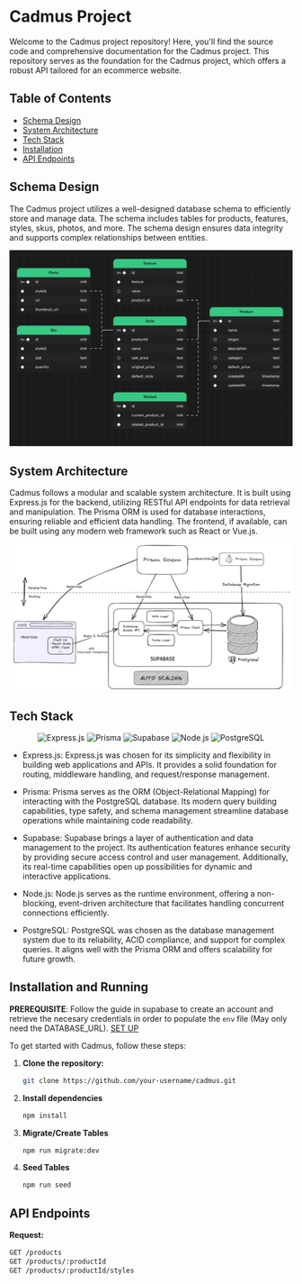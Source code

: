 # Cadmus Project

Welcome to the Cadmus project repository! Here, you'll find the source code and comprehensive documentation for the Cadmus project. This repository serves as the foundation for the Cadmus project, which offers a robust API tailored for an ecommerce website.

## Table of Contents

- [Schema Design](#schema-design)
- [System Architecture](#system-architecture)
- [Tech Stack](#tech-stack)
- [Installation](#installation-and-running)
- [API Endpoints](#api-endpoints)

## Schema Design

The Cadmus project utilizes a well-designed database schema to efficiently store and manage data. The schema includes tables for products, features, styles, skus, photos, and more. The schema design ensures data integrity and supports complex relationships between entities.

![Screenshot 1](assets/schema.png)

## System Architecture

Cadmus follows a modular and scalable system architecture. It is built using Express.js for the backend, utilizing RESTful API endpoints for data retrieval and manipulation. The Prisma ORM is used for database interactions, ensuring reliable and efficient data handling. The frontend, if available, can be built using any modern web framework such as React or Vue.js.

![Screenshot 1](assets/architecture.png)

## Tech Stack

<div align="center">
  <img src="https://img.shields.io/badge/-Express.js-000?style=flat&logo=express" alt="Express.js">
  <img src="https://img.shields.io/badge/-Prisma-000?style=flat&logo=prisma" alt="Prisma">
  <img src="https://img.shields.io/badge/-Supabase-000?style=flat&logo=supabase" alt="Supabase">
  <img src="https://img.shields.io/badge/-Node.js-000?style=flat&logo=node.js" alt="Node.js">
  <img src="https://img.shields.io/badge/-PostgreSQL-000?style=flat&logo=postgresql" alt="PostgreSQL">
</div>

- Express.js: Express.js was chosen for its simplicity and flexibility in building web applications and APIs. It provides a solid foundation for routing, middleware handling, and request/response management.

- Prisma: Prisma serves as the ORM (Object-Relational Mapping) for interacting with the PostgreSQL database. Its modern query building capabilities, type safety, and schema management streamline database operations while maintaining code readability.

- Supabase: Supabase brings a layer of authentication and data management to the project. Its authentication features enhance security by providing secure access control and user management. Additionally, its real-time capabilities open up possibilities for dynamic and interactive applications.

- Node.js: Node.js serves as the runtime environment, offering a non-blocking, event-driven architecture that facilitates handling concurrent connections efficiently.

- PostgreSQL: PostgreSQL was chosen as the database management system due to its reliability, ACID compliance, and support for complex queries. It aligns well with the Prisma ORM and offers scalability for future growth.


## Installation and Running

**PREREQUISITE**: Follow the guide in supabase to create an account and retrieve the necesary credentials in order to populate the ``env`` file (May only need the DATABASE_URL). [SET UP](https://supabase.com/partners/integrations/prisma)

To get started with Cadmus, follow these steps:

1. **Clone the repository:**

   ```bash
   git clone https://github.com/your-username/cadmus.git
   ```

2. **Install dependencies**

    ```bash
    npm install
    ```
3. **Migrate/Create Tables**


    ```bash
    npm run migrate:dev
    ```

4. **Seed Tables**


    ```bash
    npm run seed
    ```

## API Endpoints

**Request:**

  ```http
  GET /products
  GET /products/:productId
  GET /products/:productId/styles
  ```